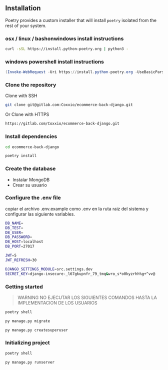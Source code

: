 ## Installation

Poetry provides a custom installer that will install `poetry` isolated
from the rest of your system.

### osx / linux / bashonwindows install instructions
```bash
curl -sSL https://install.python-poetry.org | python3 -
```
### windows powershell install instructions
```powershell
(Invoke-WebRequest -Uri https://install.python-poetry.org -UseBasicParsing).Content | python -
```

### Clone the repository 
Clone with SSH
```bash
git clone git@gitlab.com:Coxxio/ecommerce-back-django.git
```
Or Clone with HTTPS
```bash
https://gitlab.com/Coxxio/ecommerce-back-django.git
```

### Install dependencies
```bash
cd ecommerce-back-django
```
```bash
poetry install
```

### Create the database
- Instalar MongoDB
- Crear su usuario

### Configure the .env file

copiar el archivo .env.example como .env en la ruta raiz del sistema y configurar las siguiente variables.

```bash
DB_NAME=
DB_TEST=
DB_USER=
DB_PASSWORD=
DB_HOST=localhost
DB_PORT=27017

JWT=5
JWT_REFRESH=30

DJANGO_SETTINGS_MODULE=src.settings.dev
SECRET_KEY=django-insecure-_l67gkupnfr_79_tmq&wro_s*o0kyzrhh%g+^vv@
```
### Getting started
> WARNING
> NO EJECUTAR LOS SIGUIENTES COMANDOS HASTA LA IMPLEMENTACION DE LOS USUARIOS
```bash
poetry shell
```
```bash
py manage.py migrate
```
```bash
py manage.py createsuperuser
```
### Initializing project
```bash
poetry shell
```
```bash
py manage.py runserver
```
